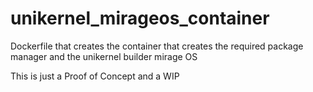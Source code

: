 # unikernel_mirageos_container
Dockerfile that creates the container that creates the required package manager and the unikernel builder mirage OS

This is just a Proof of Concept and a WIP
